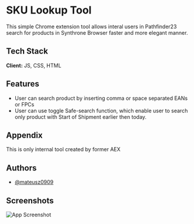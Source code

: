 
# SKU Lookup Tool

This simple Chrome extension tool allows interal users in Pathfinder23 search for products in Synthrone Browser faster and more elegant manner.
## Tech Stack

**Client:** JS, CSS, HTML



## Features

- User can search product by inserting comma or space separated EANs or FPCs
- User can use toggle Safe-search function, which enable user to search only product with Start of Shipment earlier then today.


## Appendix

This is only internal tool created by former AEX

## Authors

- [@mateusz0909](https://github.com/mateusz0909)


## Screenshots

![App Screenshot](https://i.postimg.cc/gjb2PBpH/image.png)

